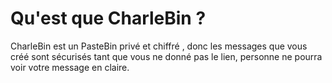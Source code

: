 # Qu'est que CharleBin ?

CharleBin est un PasteBin privé et chiffré , donc les messages que vous créé sont sécurisés tant que vous ne donné pas le lien,  personne ne pourra voir votre message en claire.
